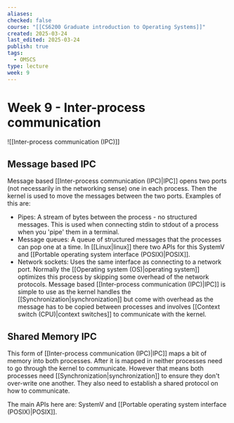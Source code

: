 ```yaml
---
aliases: 
checked: false
course: "[[CS6200 Graduate introduction to Operating Systems]]"
created: 2025-03-24
last_edited: 2025-03-24
publish: true
tags:
  - OMSCS
type: lecture
week: 9
---
```

# Week 9 - Inter-process communication

![[Inter-process communication (IPC)]]

## Message based IPC

Message based [[Inter-process communication (IPC)|IPC]] opens two ports (not necessarily in the networking sense) one in each process. Then the kernel is used to move the messages between the two ports. Examples of this are:
- Pipes: A stream of bytes between the process - no structured messages. This is used when connecting stdin to stdout of a process when you 'pipe' them in a terminal.
- Message queues: A queue of structured messages that the processes can pop one at a time. In [[Linux|linux]] there two APIs for this SystemV and [[Portable operating system interface (POSIX)|POSIX]].
- Network sockets: Uses the same interface as connecting to a network port. Normally the [[Operating system (OS)|operating system]] optimizes this process by skipping some overhead of the network protocols.
Message based [[Inter-process communication (IPC)|IPC]] is simple to use as the kernel handles the [[Synchronization|synchronization]] but come with overhead as the message has to be copied between processes and involves [[Context switch (CPU)|context switches]] to communicate with the kernel.

## Shared Memory IPC

 This form of [[Inter-process communication (IPC)|IPC]] maps a bit of memory into both processes. After it is mapped in neither processes need to go through the kernel to communicate. However that means both processes need [[Synchronization|synchronization]] to ensure they don't over-write one another. They also need to establish a shared protocol on how to communicate.

The main APIs here are: SystemV and [[Portable operating system interface (POSIX)|POSIX]].